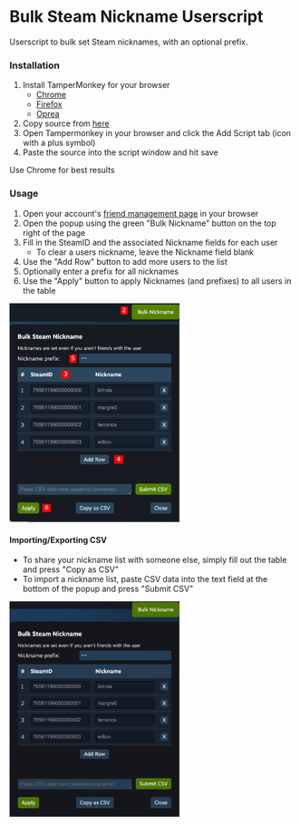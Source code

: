 # Bulk Steam Nickname Userscript

Userscript to bulk set Steam nicknames, with an optional prefix.

### Installation
1. Install TamperMonkey for your browser
    - [Chrome](https://chromewebstore.google.com/detail/tampermonkey/dhdgffkkebhmkfjojejmpbldmpobfkfo)
    - [Firefox](https://addons.mozilla.org/en-US/firefox/addon/tampermonkey/)
    - [Oprea](https://addons.opera.com/en/extensions/details/tampermonkey-beta/)
1. Copy source from [here](https://raw.githubusercontent.com/jxtt-dev/bulk_steam_nickname/refs/heads/main/index.js)
1. Open Tampermonkey in your browser and click the Add Script tab (icon with a plus symbol)
1. Paste the source into the script window and hit save

Use Chrome for best results

### Usage
1. Open your account's [friend management page](https://steamcommunity.com/friends) in your browser
1. Open the popup using the green "Bulk Nickname" button on the top right of the page
1. Fill in the SteamID and the associated Nickname fields for each user
    - To clear a users nickname, leave the Nickname field blank
1. Use the "Add Row" button to add more users to the list
1. Optionally enter a prefix for all nicknames
1. Use the "Apply" button to apply Nicknames (and prefixes) to all users in the table

<img src="https://github.com/jxtt-dev/bulk_steam_nickname/blob/main/images/example.jpg" width="300">

#### Importing/Exporting CSV
- To share your nickname list with someone else, simply fill out the table and press "Copy as CSV"
- To import a nickname list, paste CSV data into the text field at the bottom of the popup and press "Submit CSV"

<img src="https://github.com/jxtt-dev/bulk_steam_nickname/blob/main/images/csv_example.gif" width="300">
